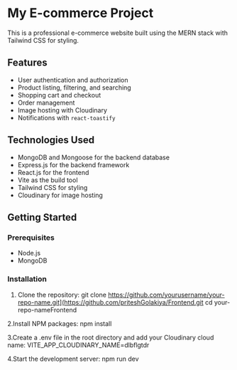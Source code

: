 # My E-commerce Project

This is a professional e-commerce website built using the MERN stack with Tailwind CSS for styling.

## Features

- User authentication and authorization
- Product listing, filtering, and searching
- Shopping cart and checkout
- Order management
- Image hosting with Cloudinary
- Notifications with `react-toastify`

## Technologies Used

- MongoDB and Mongoose for the backend database
- Express.js for the backend framework
- React.js for the frontend
- Vite as the build tool
- Tailwind CSS for styling
- Cloudinary for image hosting

## Getting Started

### Prerequisites

- Node.js
- MongoDB

### Installation


1. Clone the repository:
   git clone https://github.com/yourusername/your-repo-name.git](https://github.com/priteshGolakiya/Frontend.git
   cd your-repo-nameFrontend
   
2.Install NPM packages:
   npm install
   
3.Create a .env file in the root directory and add your Cloudinary cloud name:
   VITE_APP_CLOUDINARY_NAME=dlbflgtdr
   
4.Start the development server:
   npm run dev
